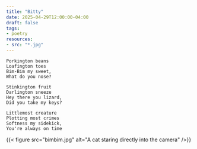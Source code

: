 ```yaml
---
title: "Bitty"
date: 2025-04-29T12:00:00-04:00
draft: false
tags:
- poetry
resources:
- src: "*.jpg"
---
```


```
Porkington beans
Loafington toes
Bim-Bim my sweet,
What do you nose?

Stinkington fruit
Darlington sneeze
Hey there you lizard,
Did you take my keys?

Littlemost creature
Plotting most crimes
Softness my sidekick,
You're always on time
```

{{< figure
    src="bimbim.jpg" 
    alt="A cat staring directly into the camera"
/>}}